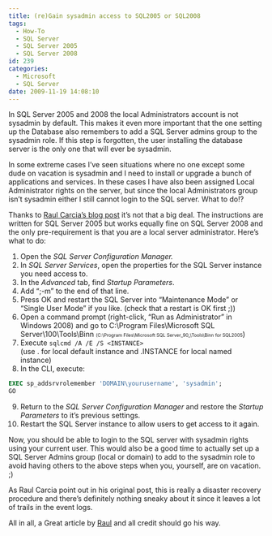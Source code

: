```yaml
---
title: (re)Gain sysadmin access to SQL2005 or SQL2008
tags:
  - How-To
  - SQL Server
  - SQL Server 2005
  - SQL Server 2008
id: 239
categories:
  - Microsoft
  - SQL Server
date: 2009-11-19 14:08:10
---
```


In SQL Server 2005 and 2008 the local Administrators account is not sysadmin by default. This makes it even more important that the one setting up the Database also remembers to add a SQL Server admins group to the sysadmin role. If this step is forgotten, the user installing the database server is the only one that will ever be sysadmin.

In some extreme cases I’ve seen situations where no one except some dude on vacation is sysadmin and I need to install or upgrade a bunch of applications and services. In these cases I have also been assigned Local Administrator rights on the server, but since the local Administrators group isn’t sysadmin either I still cannot login to the SQL server.
What to do!?

Thanks to [Raul Carcia’s blog post](http://blogs.msdn.com/raulga/archive/2007/07/12/disaster-recovery-what-to-do-when-the-sa-account-password-is-lost-in-sql-server-2005.aspx) it’s not that a big deal. The instructions are written for SQL Server 2005 but works equally fine on SQL Server 2008 and the only pre-requirement is that you are a local server administrator.
Here’s what to do:

1. Open the _SQL Server Configuration Manager._
2. In _SQL Server Services_, open the properties for the SQL Server instance you need access to.
3. In the _Advanced_ tab, find _Startup Parameters_.
4. Add “;-m” to the end of that line.
5. Press OK and restart the SQL Server into “Maintenance Mode” or “Single User Mode” if you like. (check that a restart is OK first ;))
6. Open a command prompt (right-click, “Run as Administrator” in Windows 2008) and go to C:\Program Files\Microsoft SQL Server\100\Tools\Binn
<span style="font-size: xx-small;">(C:\Program Files\Microsoft SQL Server\_90_\Tools\Binn for SQL2005</span>)
7. Execute ```sqlcmd /A /E /S <INSTANCE>```  
  (use . for local default instance and .INSTANCE for local named instance)
8. In the CLI, execute:

  ```sql
  EXEC sp_addsrvrolemember 'DOMAIN\yourusername', 'sysadmin';
  GO
  ```
9. Return to the _SQL Server Configuration Manager_ and restore the _Startup Parameters_ to it’s previous settings.
10. Restart the SQL Server instance to allow users to get access to it again.

Now, you should be able to login to the SQL server with sysadmin rights using your current user. This would also be a good time to actually set up a SQL Server Admins group (local or domain) to add to the sysadmin role to avoid having others to the above steps when you, yourself, are on vacation. ;)

As Raul Carcia point out in his original post, this is really a disaster recovery procedure and there’s definitely nothing sneaky about it since it leaves a lot of trails in the event logs.

All in all, a Great article by [Raul](http://blogs.msdn.com/raulga/) and all credit should go his way.